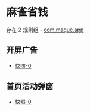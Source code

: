 # 麻雀省钱

存在 2 规则组 - [com.maque.app](/src/apps/com.maque.app.ts)

## 开屏广告

- [快照-0](https://i.gkd.li/import/import/12641032)

## 首页活动弹窗

- [快照-0](https://i.gkd.li/import/import/12640100)
